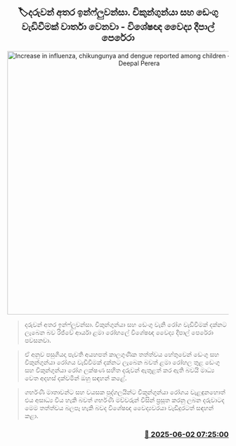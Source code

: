 <p align='center'><b><h2 align='center' title='Increase in influenza, chikungunya and dengue reported among children - Specialist Dr. Deepal Perera'>🏷දරුවන් අතර ඉන්ෆ්ලුවන්සා. චිකුන්ගුන්යා සහ ඩෙංගු වැඩිවීමක් වාර්තා වෙනවා - විශේෂඥ වෛද්‍ය දීපාල් පෙරේරා</h2></b></p>
<p align='center'><img src='https://helakuru.sgp1.cdn.digitaloceanspaces.com/esana/images/lib/deepal-dr-archived.jpg' width='600' alt='Increase in influenza, chikungunya and dengue reported among children - Specialist Dr. Deepal Perera'></p>

> දරුවන් අතර ඉන්ෆ්ලුවන්සා. චිකුන්ගුන්යා සහ ඩෙංගු වැනි රෝග වැඩිවීමක් දක්නට ලැබෙන බව රිජ්වේ ආර්යා ළමා රෝහලේ විශේෂඥ වෛද්‍ය දීපාල් පෙරේරා පවසනවා.

> ඒ අනුව පසුගියදා පැවති අයහපත් කාලගුණික තත්ත්වය හේතුවෙන් ඩෙංගු සහ චිකුන්ගුන්යා රෝගය වැඩිවීමක් දක්නට ලැබෙන බවත් ළමා රෝහල තුළ ඩෙංගු සහ චිකුන්ගුන්යා රෝග ලක්ෂණ සහිත දරුවන් ඇතුළත් කර ඇති බවයි මාධ්‍ය වෙත අදහස් දක්වමින් ඔහු සඳහන් කළේ.

> ගර්භණී මාතාවන්ට සහ වයසක පුද්ගලයින්ට චිකුන්ගුන්යා රෝගය වැළඳුනහොත් එය අසාධ්‍ය විය හැකි බවත් ගර්භණී මව්වරුන් විසින් ප්‍රසූත කරනු ලබන දරුවාටද මෙම තත්ත්වය බලපෑ හැකි බවද විශේෂඥ වෛද්‍යවරයා වැඩිදුරටත් සඳහන් කළා.



<h3 align='right'><a href='https://www.helakuru.lk/esana/p/110607/'>📅 2025-06-02 07:25:00</a></h3>
